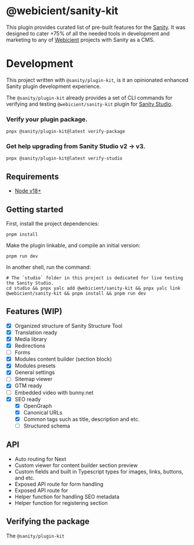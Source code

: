 # @webicient/sanity-kit

This plugin provides curated list of pre-built features for the [Sanity](https://sanity.io). It was designed to cater +75% of all the needed tools in development and marketing to any of [Webicient](https://webicient.com) projects with Sanity as a CMS.

# Development

This project written with `@sanity/plugin-kit`, is it an opinionated enhanced Sanity plugin development experience.

The `@sanity/plugin-kit` already provides a set of CLI commands for verifying and testing `@webicient/sanity-kit` plugin for [Sanity Studio](https://www.sanity.io/studio).

### Verify your plugin package.

```
pnpx @sanity/plugin-kit@latest verify-package
```

### Get help upgrading from Sanity Studio v2 → v3.

```
pnpx @sanity/plugin-kit@latest verify-studio
```

## Requirements

- [Node v18+](https://nodejs.org)

## Getting started

First, install the project dependencies:

```
pnpm install
```

Make the plugin linkable, and compile an initial version:

```
pnpm run dev
```

In another shell, run the command:

```
# The `studio` folder in this project is dedicated for live testing the Sanity Studio.
cd studio && pnpx yalc add @webicient/sanity-kit && pnpx yalc link @webicient/sanity-kit && pnpm install && pnpm run dev
```

## Features (WIP)

- [x] Organized structure of Sanity Structure Tool
- [x] Translation ready
- [x] Media library
- [x] Redirections
- [ ] Forms
- [x] Modules content builder (section block)
- [x] Modules presets
- [x] General settings
- [ ] Sitemap viewer
- [x] GTM ready
- [ ] Embedded video with bunny.net
- [x] SEO ready
  - [x] OpenGraph
  - [x] Canonical URLs
  - [x] Common tags such as title, description and etc.
  - [ ] Structured schema

## API

- Auto routing for Next
- Custom viewer for content builder section preview
- Custom fields and built in Typescript types for images, links, buttons, and etc.
- Exposed API route for form handling
- Exposed API route for
- Helper function for handling SEO metadata
- Helper function for registering section

## Verifying the package

The `@sanity/plugin-kit`
